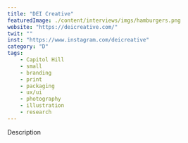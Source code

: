 ```yaml
---
title: "DEI Creative"
featuredImage: ./content/interviews/imgs/hamburgers.png
website: "https://deicreative.com/"
twit: ""
inst: "https://www.instagram.com/deicreative"
category: "D"
tags:
    - Capitol Hill
    - small
    - branding
    - print
    - packaging
    - ux/ui
    - photography
    - illustration
    - research
---
```


Description
